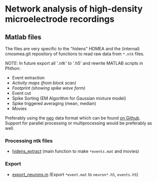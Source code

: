# Network analysis of high-density microelectrode recordings
## Matlab files

The files are very specific to the "hidens" HDMEA and the (internal) cmosmea.git repository of functions to read raw data from `*.ntk` files. 

_NOTE_: In future export all '*.ntk' to '*.h5' and rewrite MATLAB scripts in Phthon: 

* Event extraction
* _Activity maps (from block scan)_
* _Footprint (showing spike wave form)_
* Event cut 
* Spike Sorting (EM Algorithm for Gaussian mixture model)
* Spike triggered averaging (mean, median)
* Movies

Preferably using the [neo](https://pythonhosted.org/neo/) data format which can be found [on Github](https://github.com/NeuralEnsemble/python-neo). 
Support for parallel processing or multiprocessing would be preferably as well. 


### Processing ntk files

* [hidens_extract](hidens_extract.m) (main function to make `*events.mat` and movies) 

### Export

* [export_neurons.m](export_neurons.m) (Export `*event.mat` to `neuron*.h5`, `events.h5`)


